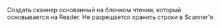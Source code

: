 Создать сканнер основанный на блочном чтении, который основывается на Reader.
Не разрешается хранить строки в Scanner'е.
